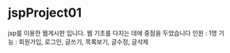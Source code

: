 # jspProject01
jsp를 이용한 웹게시판 입니다. 웹 기초를 다지는 데에 중점을 두었습니다
인원 : 1명
기능 : 회원가입, 로그인, 글쓰기, 목록보기, 글수정, 글삭제 


